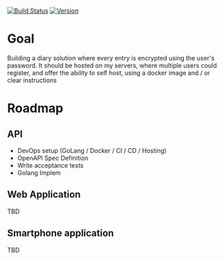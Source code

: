 [![Build Status](https://travis-ci.com/Yuruh/encrypted-diary.svg?branch=master)](https://travis-ci.com/Yuruh/encrypted-diary)
[![Version](https://img.shields.io/github/v/tag/yuruh/encrypted-diary)](https://github.com/Yuruh/encrypted-diary/releases)
# Goal

Building a diary solution where every entry is encrypted using the user's password.
It should be hosted on my servers, where multiple users could register, and offer the ability to self host, using a docker image and / or clear instructions

# Roadmap

## API

- DevOps setup (GoLang / Docker / CI / CD / Hosting)
- OpenAPI Spec Definition
- Write acceptance tests 
- Golang Implem

## Web Application

TBD
 
## Smartphone application

TBD
